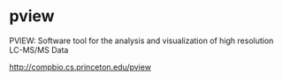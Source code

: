 # pview
PVIEW: Software tool for the analysis and visualization of high resolution LC-MS/MS Data

http://compbio.cs.princeton.edu/pview